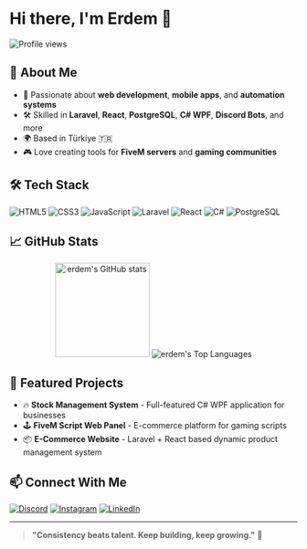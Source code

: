 # Hi there, I'm Erdem 👋

![Profile views](https://komarev.com/ghpvc/?username=erdem&label=Profile%20Views&color=0e75b6&style=flat)

## 🚀 About Me
- 🎯 Passionate about **web development**, **mobile apps**, and **automation systems**  
- 🛠️ Skilled in **Laravel**, **React**, **PostgreSQL**, **C# WPF**, **Discord Bots**, and more  
- 🌍 Based in Türkiye 🇹🇷  
- 🎮 Love creating tools for **FiveM servers** and **gaming communities**  

## 🛠️ Tech Stack
![HTML5](https://img.shields.io/badge/html5-%23E34F26.svg?&style=for-the-badge&logo=html5&logoColor=white)
![CSS3](https://img.shields.io/badge/css3-%231572B6.svg?&style=for-the-badge&logo=css3&logoColor=white)
![JavaScript](https://img.shields.io/badge/javascript-%23323330.svg?&style=for-the-badge&logo=javascript&logoColor=%23F7DF1E)
![Laravel](https://img.shields.io/badge/laravel-%23FF2D20.svg?&style=for-the-badge&logo=laravel&logoColor=white)
![React](https://img.shields.io/badge/react-%2320232a.svg?&style=for-the-badge&logo=react&logoColor=%2361DAFB)
![C#](https://img.shields.io/badge/c%23-%23239120.svg?&style=for-the-badge&logo=c-sharp&logoColor=white)
![PostgreSQL](https://img.shields.io/badge/postgresql-%23316192.svg?&style=for-the-badge&logo=postgresql&logoColor=white)

## 📈 GitHub Stats
<p align="center">
  <img src="https://github-readme-stats.vercel.app/api?username=erdem&show_icons=true&theme=radical" alt="erdem's GitHub stats" height="165">
  <img src="https://github-readme-stats.vercel.app/api/top-langs/?username=erdem&layout=compact&theme=radical" alt="erdem's Top Languages">
</p>

## 🌟 Featured Projects
- 🔥 **Stock Management System** - Full-featured C# WPF application for businesses  
- 🕹️ **FiveM Script Web Panel** - E-commerce platform for gaming scripts  
- 📦 **E-Commerce Website** - Laravel + React based dynamic product management system  

## 📫 Connect With Me
[![Discord](https://img.shields.io/badge/discord-7289DA.svg?&style=for-the-badge&logo=discord&logoColor=white)](https://discordapp.com/users/461986315911692288)
[![Instagram](https://img.shields.io/badge/instagram-E4405F.svg?&style=for-the-badge&logo=instagram&logoColor=white)](https://instagram.com/ravenxymedya)
[![LinkedIn](https://img.shields.io/badge/linkedin-0077B5.svg?&style=for-the-badge&logo=linkedin&logoColor=white)](https://linkedin.com/in/)

---
> **"Consistency beats talent. Keep building, keep growing."** 🚀
